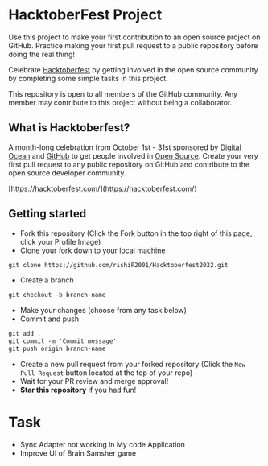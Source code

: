 # HacktoberFest Project 

Use this project to make your first contribution to an open source project on GitHub. Practice making your first pull request to a public repository before doing the real thing!

Celebrate [Hacktoberfest](https://hacktoberfest.digitalocean.com/) by getting involved in the open source community by completing some simple tasks in this project.

This repository is open to all members of the GitHub community. Any member may contribute to this project without being a collaborator.


## What is Hacktoberfest?

A month-long celebration from October 1st - 31st sponsored by [Digital Ocean](https://hacktoberfest.com/) and [GitHub](https://dev.to/this-is-learning/hacktoberfest-2022-is-almost-there-get-ready-4ifb) to get people involved in [Open Source](https://github.com/open-source). Create your very first pull request to any public repository on GitHub and contribute to the open source developer community.

[https://hacktoberfest.com/](https://hacktoberfest.com/)

## Getting started

- Fork this repository (Click the Fork button in the top right of this page, click your Profile Image)
- Clone your fork down to your local machine

```markdown
git clone https://github.com/rishiP2001/Hacktoberfest2022.git
```

- Create a branch

```markdown
git checkout -b branch-name
```

- Make your changes (choose from any task below)
- Commit and push

```markdown
git add .
git commit -m 'Commit message'
git push origin branch-name
```

- Create a new pull request from your forked repository (Click the `New Pull Request` button located at the top of your repo)
- Wait for your PR review and merge approval!
- **Star this repository** if you had fun!

# Task

- Sync Adapter not working in My code Application 
- Improve UI  of Brain Samsher game

